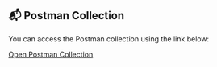 ## 📬 Postman Collection

You can access the Postman collection using the link below:

[Open Postman Collection](https://www.postman.com/cryosat-pilot-22617450/devs/collection/kvapqf2/devs?action=share&creator=43777321)